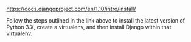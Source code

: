 https://docs.djangoproject.com/en/1.10/intro/install/

Follow the steps outlined in the link above to install the latest version of Python 3.X, create a virtualenv, and then install Django within that virtualenv. 
